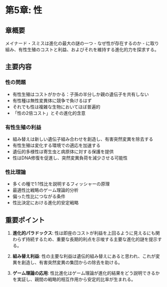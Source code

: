 # 第5章: 性

## 章概要
メイナード・スミスは進化の最大の謎の一つ - なぜ性が存在するのか - に取り組み、有性生殖のコストと利益、およびそれを維持する進化的力を探求する。

## 主要内容

### 性の問題
- 有性生殖はコストがかかる：子孫の半分しか親の遺伝子を共有しない
- 有性種は無性変異体に競争で負けるはず
- それでも性は複雑な生物においてほぼ普遍的
- 「性の2倍コスト」とその進化的含意

### 有性生殖の利益
- 組み替えは新しい遺伝子組み合わせを創造し、有害突然変異を除去する
- 有性生殖は変化する環境での適応を加速する
- 遺伝的多様性は寄生虫と病原体に対する保護を提供
- 性はDNA修復を促進し、突然変異負荷を減少させる可能性

### 性比理論
- 多くの種で1:1性比を説明するフィッシャーの原理
- 最適性比戦略のゲーム理論的分析
- 偏った性比につながる条件
- 性比決定における進化的安定戦略

## 重要ポイント

1. **進化的パラドックス**: 性は即座のコストが利益を上回るように見えるにも関わらず持続するため、重要な長期的利点を示唆する主要な進化的謎を提示する。

2. **組み替え利益**: 性の主要な利益は遺伝的組み替えにあると思われ、これが変異を創造し、有害突然変異の集団からの除去を助ける。

3. **ゲーム理論の応用**: 性比進化はゲーム理論が進化的結果をどう説明できるかを実証し、親間の戦略的相互作用から安定的比率が生まれる。